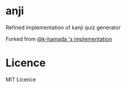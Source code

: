 # anji
Refined implementation of kanji quiz generator

Forked from [@k-hamada 's implementation](http://bl.ocks.org/k-hamada/02383e0406b2447600f8)

# Licence
MIT Licence
